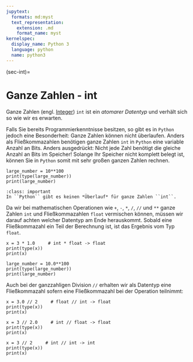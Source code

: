 ```yaml
---
jupytext:
  formats: md:myst
  text_representation:
    extension: .md
    format_name: myst
kernelspec:
  display_name: Python 3
  language: python
  name: python3
---
```


(sec-int)=
# Ganze Zahlen - int

Ganze Zahlen (engl. [Integer](https://docs.python.org/3/library/functions.html#int)) ``int`` ist ein *atomarer Datentyp* und verhält sich so wie wir es erwarten.

Falls Sie bereits Programmierkenntnisse besitzen, so gibt es in ``Python`` jedoch eine Besonderheit: Ganze Zahlen können nicht überlaufen.
Anders als Fließkommazahlen benötigen ganze Zahlen ``int`` in ``Python`` eine variable Anzahl an Bits.
Anders ausgedrückt: Nicht jede Zahl benötigt die gleiche Anzahl an Bits im Speicher!
Solange Ihr Speicher nicht komplett belegt ist, können Sie in ``Python`` somit mit sehr großen ganzen Zahlen rechnen.

```{code-cell} python3
large_number = 10**100
print(type(large_number))
print(large_number)
```

```{admonition} Python's und der Überlauf
:class: important
In ``Python`` gibt es keinen *Überlauf* für ganze Zahlen ``int``.
```

Da wir bei mathematischen Operationen wie ``+``, ``-``, ``*``, ``/``, ``//`` und ``**`` ganze Zahlen ``int`` und Fließkommazahlen ``float`` vermischen können, müssen wir darauf achten welcher Datentyp am Ende herauskommt.
Sobald eine Fließkommazahl ein Teil der Berechnung ist, ist das Ergebnis vom Typ ``float``.

```{code-cell} python3
x = 3 * 1.0     # int * float -> float   
print(type(x))
print(x)
```

```{code-cell} python3
large_number = 10.0**100
print(type(large_number))
print(large_number)
```

Auch bei der ganzzahligen Division ``//`` erhalten wir als Datentyp eine Fließkommazahl sofern eine Fließkommazahl bei der Operation teilnimmt:

```{code-cell} python3
x = 3.0 // 2     # float // int -> float   
print(type(x))
print(x)
```

```{code-cell} python3
x = 3 // 2.0     # int // float -> float   
print(type(x))
print(x)
```

```{code-cell} python3
x = 3 // 2     # int // int -> int   
print(type(x))
print(x)
```
